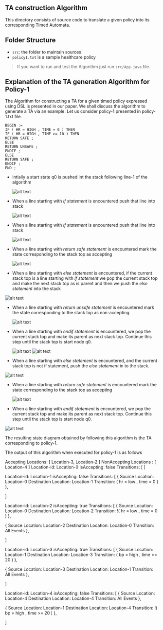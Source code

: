 ## TA construction Algorithm

This directory consists of source code to translate a given policy into its corresponding Timed Automata.

## Folder Structure


- `src`: the folder to maintain sources
- `policy1.txt` is a sample healthcare policy

> If you want to run and test the Algorithm just run `src/App.java` file.


## Explanation of the TA generation Algorithm for Policy-1

The Algorithm for constructing a TA for a given timed policy expressed using DSL is presented in our paper. We shall discuss the algorithm to generate a TA via an example. Let us consider policy-1 presented in policy-1.txt file.


 ` BEGIN := `<br />
  `IF ( HR = HIGH , TIME = 0 ) THEN `<br />
  `IF ( HR = HIGH , TIME >= 10 ) THEN `<br />
  `RETURN SAFE ;` <br />
  `ELSE `<br />
  `RETURN UNSAFE ;` <br />
  `ENDIF ; `<br />
  `ELSE `<br />
  `RETURN SAFE ;` <br />
 ` ENDIF ; `<br />
 ` END ; `<br />

- Intially a start state q0 is pushed int the stack following line-1 of the algorithm

  ![alt text](https://github.com/rahulpr22/Runtime-Health-Monitoring-System/blob/master/taAlgo/images/1.png)
 
- When a line starting with *if statement* is encountered push that line into stack

  ![alt text](https://github.com/rahulpr22/Runtime-Health-Monitoring-System/blob/master/taAlgo/images/2.png)
 
- When a line starting with *if statement* is encountered push that line into stack

  ![alt text](https://github.com/rahulpr22/Runtime-Health-Monitoring-System/blob/master/taAlgo/images/3.png)
 
- When a line starting with *return safe statement* is encountered mark the state corresponding to the stack top as accepting

  ![alt text](https://github.com/rahulpr22/Runtime-Health-Monitoring-System/blob/master/taAlgo/images/4.png)
 
 - When a line starting with *else statement* is encountered, if the current stack top is a line starting with *if statement* we pop the current stack top and make the next stack top as is parent and then we push the *else statement* into the stack 
 
  ![alt text](https://github.com/rahulpr22/Runtime-Health-Monitoring-System/blob/master/taAlgo/images/5.png)

- When a line starting with *return unsafe statement* is encountered mark the state corresponding to the stack top as non-accepting 

  ![alt text](https://github.com/rahulpr22/Runtime-Health-Monitoring-System/blob/master/taAlgo/images/6.png)

- When a line starting with *endif statement* is encountered, we pop the current stack top and make its parent as next stack top. Continue this step until the stack top is start node q0.

  ![alt text](https://github.com/rahulpr22/Runtime-Health-Monitoring-System/blob/master/taAlgo/images/7.png)
  ![alt text](https://github.com/rahulpr22/Runtime-Health-Monitoring-System/blob/master/taAlgo/images/8.png)
 
- When a line starting with *else statement* is encountered, and the current stack top is not if statement, push the *else statement* in to the stack.

 ![alt text](https://github.com/rahulpr22/Runtime-Health-Monitoring-System/blob/master/taAlgo/images/9.png)

- When a line starting with *return safe statement* is encountered mark the state corresponding to the stack top as accepting

  ![alt text](https://github.com/rahulpr22/Runtime-Health-Monitoring-System/blob/master/taAlgo/images/10.png)
 
 - When a line starting with *endif statement* is encountered, we pop the current stack top and make its parent as next stack top. Continue this step until the stack top is start node q0.

  ![alt text](https://github.com/rahulpr22/Runtime-Health-Monitoring-System/blob/master/taAlgo/images/11.png)
  
 The resulting state diagram obtained by following this algorithm is the TA corresponding to policy-1.
 
 The output of this algorithm when executed for policy-1 is as follows<br />
 
Accepting Locations: [ Location-3, Location-2 ]
NonAccepting Locations : [ Location-4 ]
Location-id: Location-0
isAccepting: false
Transitions: [
]


Location-id: Location-1
isAccepting: false
Transitions: [
{
Source Location: Location-0
Destination Location: Location-1
Transition: ( hr = low , time = 0 )
},

]


Location-id: Location-2
isAccepting: true
Transitions: [
{
Source Location: Location-0
Destination Location: Location-2
Transition: !( hr = low , time = 0 )
},

{
Source Location: Location-2
Destination Location: Location-0
Transition: All Events
},

]


Location-id: Location-3
isAccepting: true
Transitions: [
{
Source Location: Location-1
Destination Location: Location-3
Transition: ( bp = high , time >= 20 )
},

{
Source Location: Location-3
Destination Location: Location-1
Transition: All Events
},

]


Location-id: Location-4
isAccepting: false
Transitions: [
{
Source Location: Location-4
Destination Location: Location-4
Transition: All Events
},

{
Source Location: Location-1
Destination Location: Location-4
Transition: !( bp = high , time >= 20 )
},

]
